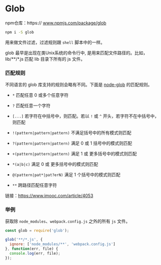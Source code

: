 # Glob

npm仓库：https:// www.npmjs.com/package/glob

```bash
npm i -S glob
```

用来做文件过滤，过滤规则跟 `shell` 脚本中的一样。

glob 最早是出现在类Unix系统的命令行中, 是用来匹配文件路径的。比如，lib/**/*.js 匹配 lib 目录下所有的 js 文件。

### 匹配规则

不同语言的 glob 库支持的规则会略有不同。下面是 [node-glob](https://github.com/isaacs/node-glob) 的匹配规则。

- `*` 匹配任意 0 或多个任意字符
- `?` 匹配任意一个字符
- `[...]` 若字符在中括号中，则匹配。若以 `!` 或 `^` 开头，若字符不在中括号中，则匹配
- `!(pattern|pattern|pattern)` 不满足括号中的所有模式则匹配
- `?(pattern|pattern|pattern)` 满足 0 或 1 括号中的模式则匹配
- `+(pattern|pattern|pattern)` 满足 1 或 更多括号中的模式则匹配
- `*(a|b|c)` 满足 0 或 更多括号中的模式则匹配
- `@(pattern|pat*|pat?erN)` 满足 1 个括号中的模式则匹配

- `**` 跨路径匹配任意字符

链接：https://www.imooc.com/article/4053

### 举例

获取除 `node_modules`、`webpack.config.js` 之外的所有 `js` 文件。

```js
const glob = require('glob');

glob('**/*.js', {
  ignore: ['node_modules/**', 'webpack.config.js'] 
}, function(err, file) {
  console.log(err, file);
});
```

